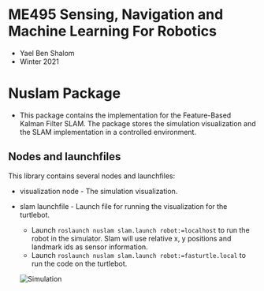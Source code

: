 # ME495 Sensing, Navigation and Machine Learning For Robotics
* Yael Ben Shalom
* Winter 2021


# Nuslam Package
* This package contains the implementation for the Feature-Based Kalman Filter SLAM. The package stores the simulation visualization and the SLAM implementation in a controlled environment.<br>


## Nodes and launchfiles
This library contains several nodes and launchfiles:
- visualization node - The simulation visualization.

- slam launchfile - Launch file for running the visualization for the turtlebot.
    * Launch `roslaunch nuslam slam.launch robot:=localhost` to run the robot in the simulator. Slam will use relative x, y positions and landmark ids as sensor information.
    * Launch `roslaunch nuslam slam.launch robot:=fasturtle.local` to run the code on the turtlebot.



    ![Simulation](https://github.com/ME495-Navigation/assignment-YaelBenShalom/blob/master/nuslam/images/simulation.png)